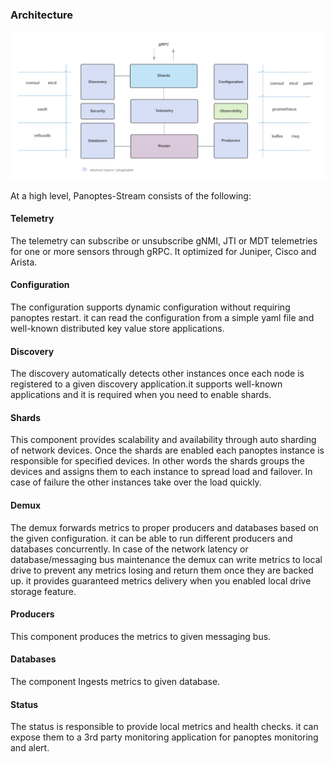 ### Architecture

![Panoptes Architecture](imgs/architect.png)

At a high level, Panoptes-Stream consists of the following:

#### Telemetry

The telemetry can subscribe or unsubscribe gNMI, JTI or MDT telemetries for one or more sensors through gRPC. It optimized for Juniper, Cisco and Arista.

#### Configuration

The configuration supports dynamic configuration without requiring panoptes restart. it can read the configuration from a simple yaml file and well-known distributed key value store applications.

#### Discovery

The discovery automatically detects other instances once each node is registered to a given discovery application.it supports well-known applications and it is required when you need to enable shards.

#### Shards

This component provides scalability and availability through auto sharding of network devices. Once the shards are enabled each panoptes instance is responsible for specified devices. In other words the shards groups the devices and assigns them to each instance to spread load and failover. In case of failure the other instances take over the load quickly.

#### Demux

The demux forwards metrics to proper producers and databases based on the given configuration. it can be able to run different producers and databases concurrently. In case of the network latency or database/messaging bus maintenance the demux can write metrics to local drive to prevent any metrics losing and return them once they are backed up. it provides guaranteed metrics delivery when you enabled local drive storage feature.

#### Producers

This component produces the metrics to given messaging bus.

#### Databases

The component Ingests metrics to given database. 

#### Status

The status is responsible to provide local metrics and health checks. it can expose them to a 3rd party monitoring application for panoptes monitoring and alert.


